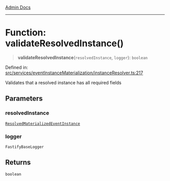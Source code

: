 [Admin Docs](/)

***

# Function: validateResolvedInstance()

> **validateResolvedInstance**(`resolvedInstance`, `logger`): `boolean`

Defined in: [src/services/eventInstanceMaterialization/instanceResolver.ts:217](https://github.com/gautam-divyanshu/talawa-api/blob/de42235531e11387f0ad0479547630845dbc8b37/src/services/eventInstanceMaterialization/instanceResolver.ts#L217)

Validates that a resolved instance has all required fields

## Parameters

### resolvedInstance

[`ResolvedMaterializedEventInstance`](../../../../drizzle/tables/materializedEventInstances/type-aliases/ResolvedMaterializedEventInstance.md)

### logger

`FastifyBaseLogger`

## Returns

`boolean`
